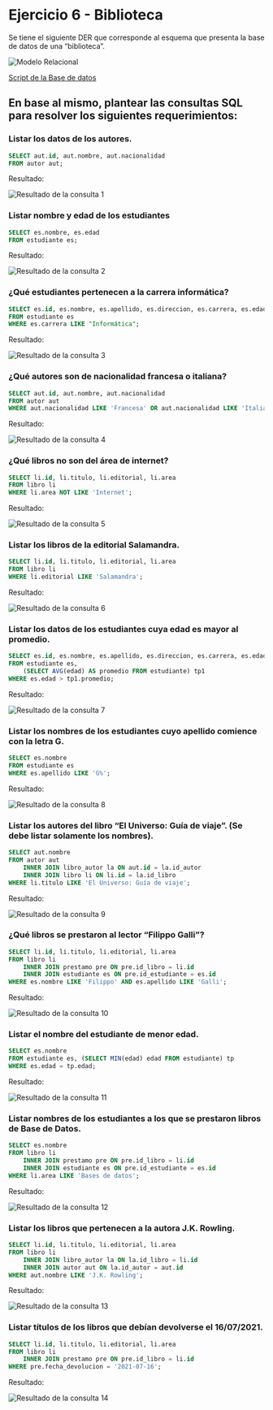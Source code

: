 # Ejercicio 6 - Biblioteca

Se tiene el siguiente DER que corresponde al esquema que presenta la base de datos de una “biblioteca”.

![Modelo Relacional](images/modelo.png)

[Script de la Base de datos](script.sql)

## En base al mismo, plantear las consultas SQL para resolver los siguientes requerimientos:

### Listar los datos de los autores.

```sql
SELECT aut.id, aut.nombre, aut.nacionalidad
FROM autor aut;
```

Resultado:

![Resultado de la consulta 1](images/Consulta_1.png)

### Listar nombre y edad de los estudiantes

```sql
SELECT es.nombre, es.edad
FROM estudiante es;
```

Resultado:

![Resultado de la consulta 2](images/Consulta_2.png)

### ¿Qué estudiantes pertenecen a la carrera informática?

```sql
SELECT es.id, es.nombre, es.apellido, es.direccion, es.carrera, es.edad
FROM estudiante es
WHERE es.carrera LIKE "Informática";
```

Resultado:

![Resultado de la consulta 3](images/Consulta_3.png)

### ¿Qué autores son de nacionalidad francesa o italiana?

```sql
SELECT aut.id, aut.nombre, aut.nacionalidad
FROM autor aut
WHERE aut.nacionalidad LIKE 'Francesa' OR aut.nacionalidad LIKE 'Italiana';
```

Resultado:

![Resultado de la consulta 4](images/Consulta_4.png)

### ¿Qué libros no son del área de internet?

```sql
SELECT li.id, li.titulo, li.editorial, li.area
FROM libro li
WHERE li.area NOT LIKE 'Internet';
```

Resultado:

![Resultado de la consulta 5](images/Consulta_5.png)

### Listar los libros de la editorial Salamandra.

```sql
SELECT li.id, li.titulo, li.editorial, li.area
FROM libro li
WHERE li.editorial LIKE 'Salamandra';
```

Resultado:

![Resultado de la consulta 6](images/Consulta_6.png)

### Listar los datos de los estudiantes cuya edad es mayor al promedio.

```sql
SELECT es.id, es.nombre, es.apellido, es.direccion, es.carrera, es.edad
FROM estudiante es, 
    (SELECT AVG(edad) AS promedio FROM estudiante) tp1
WHERE es.edad > tp1.promedio;
```

Resultado:

![Resultado de la consulta 7](images/Consulta_7.png)

### Listar los nombres de los estudiantes cuyo apellido comience con la letra G.

```sql
SELECT es.nombre
FROM estudiante es
WHERE es.apellido LIKE 'G%';
```

Resultado:

![Resultado de la consulta 8](images/Consulta_8.png)

### Listar los autores del libro “El Universo: Guía de viaje”. (Se debe listar solamente los nombres).

```sql
SELECT aut.nombre
FROM autor aut
    INNER JOIN libro_autor la ON aut.id = la.id_autor
    INNER JOIN libro li ON li.id = la.id_libro
WHERE li.titulo LIKE 'El Universo: Guía de viaje';
```

Resultado:

![Resultado de la consulta 9](images/Consulta_9.png)

### ¿Qué libros se prestaron al lector “Filippo Galli”?

```sql
SELECT li.id, li.titulo, li.editorial, li.area
FROM libro li
    INNER JOIN prestamo pre ON pre.id_libro = li.id
    INNER JOIN estudiante es ON pre.id_estudiante = es.id
WHERE es.nombre LIKE 'Filippo' AND es.apellido LIKE 'Galli';
```

Resultado:

![Resultado de la consulta 10](images/Consulta_10.png)

### Listar el nombre del estudiante de menor edad.

```sql
SELECT es.nombre
FROM estudiante es, (SELECT MIN(edad) edad FROM estudiante) tp
WHERE es.edad = tp.edad;
```

Resultado:

![Resultado de la consulta 11](images/Consulta_11.png)

### Listar nombres de los estudiantes a los que se prestaron libros de Base de Datos.

```sql
SELECT es.nombre
FROM libro li
    INNER JOIN prestamo pre ON pre.id_libro = li.id
    INNER JOIN estudiante es ON pre.id_estudiante = es.id
WHERE li.area LIKE 'Bases de datos';
```

Resultado:

![Resultado de la consulta 12](images/Consulta_12.png)

### Listar los libros que pertenecen a la autora J.K. Rowling.

```sql
SELECT li.id, li.titulo, li.editorial, li.area
FROM libro li
    INNER JOIN libro_autor la ON la.id_libro = li.id
    INNER JOIN autor aut ON la.id_autor = aut.id
WHERE aut.nombre LIKE 'J.K. Rowling';
```

Resultado:

![Resultado de la consulta 13](images/Consulta_13.png)

### Listar títulos de los libros que debían devolverse el 16/07/2021.

```sql
SELECT li.id, li.titulo, li.editorial, li.area
FROM libro li
    INNER JOIN prestamo pre ON pre.id_libro = li.id
WHERE pre.fecha_devolucion = '2021-07-16';
```

Resultado:

![Resultado de la consulta 14](images/Consulta_14.png)
